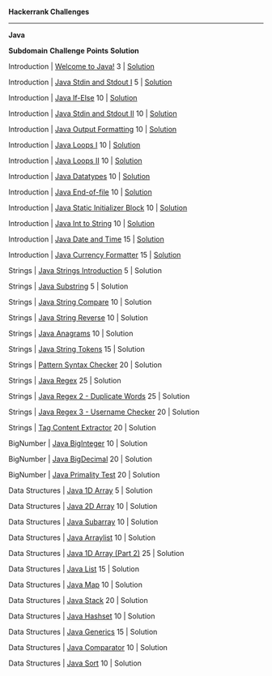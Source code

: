   **Hackerrank Challenges**                                                                                                                       

  --------------------------- ------------------------------------------------------------------------------------------------------ ------------ -------------------------------------------------------------------------------------------------------------------------------------------------------

  **Java**                                                                                                                                        

  **Subdomain**               **Challenge**                                                                                          **Points**   **Solution**

  Introduction                |  [Welcome to Java!](https://www.hackerrank.com/challenges/welcome-to-java)                              3            |  [Solution](https://github.com/PawelPuszczynski/Hackerrank_Challenge_Solutions/blob/master/Java/Introduction/WelcomeToJava.java)

  Introduction                |  [Java Stdin and Stdout I](https://www.hackerrank.com/challenges/java-stdin-and-stdout-1)               5            |  [Solution](https://github.com/PawelPuszczynski/Hackerrank_Challenge_Solutions/blob/master/Java/Introduction/Java%20Stdin%20and%20Stdout%20I.java)

  Introduction                |  [Java If-Else](https://www.hackerrank.com/challenges/java-if-else)                                     10           |  [Solution](https://github.com/PawelPuszczynski/Hackerrank_Challenge_Solutions/blob/master/Java/Introduction/Java%20If-Else.java)

  Introduction                |  [Java Stdin and Stdout II](https://www.hackerrank.com/challenges/java-stdin-stdout)                    10           |  [Solution](https://github.com/PawelPuszczynski/Hackerrank_Challenge_Solutions/blob/master/Java/Introduction/Java%20Stdin%20and%20Stdout%20II.java)

  Introduction                |  [Java Output Formatting](https://www.hackerrank.com/challenges/java-output-formatting)                 10           |  [Solution](https://github.com/PawelPuszczynski/Hackerrank_Challenge_Solutions/blob/master/Java/Introduction/Java%20Output%20Formatting.java)

  Introduction                |  [Java Loops I](https://www.hackerrank.com/challenges/java-loops-i)                                     10           |  [Solution](https://github.com/PawelPuszczynski/Hackerrank_Challenge_Solutions/blob/master/Java/Introduction/Java%20Loops%20I.java)

  Introduction                |  [Java Loops II](https://www.hackerrank.com/challenges/java-loops)                                      10           |  [Solution](https://github.com/PawelPuszczynski/Hackerrank_Challenge_Solutions/blob/master/Java/Introduction/Java%20Loops%20II.java)

  Introduction                |  [Java Datatypes](https://www.hackerrank.com/challenges/java-datatypes)                                 10           |  [Solution](https://github.com/PawelPuszczynski/Hackerrank_Challenge_Solutions/blob/master/Java/Introduction/Java%20Datatypes.java)

  Introduction                |  [Java End-of-file](https://www.hackerrank.com/challenges/java-end-of-file)                             10           |  [Solution](https://github.com/PawelPuszczynski/Hackerrank_Challenge_Solutions/blob/master/Java/Introduction/Java%20End-of-file.java)

  Introduction                |  [Java Static Initializer Block](https://www.hackerrank.com/challenges/java-static-initializer-block)   10           |  [Solution](https://github.com/PawelPuszczynski/Hackerrank_Challenge_Solutions/blob/master/Java/Introduction/Java%20Static%20Initializer%20Block.java)

  Introduction                |  [Java Int to String](https://www.hackerrank.com/challenges/java-int-to-string)                         10           |  [Solution](https://github.com/PawelPuszczynski/Hackerrank_Challenge_Solutions/blob/master/Java/Introduction/Java%20Int%20to%20String.java)

  Introduction                |  [Java Date and Time](https://www.hackerrank.com/challenges/java-date-and-time)                         15           |  [Solution](https://github.com/PawelPuszczynski/Hackerrank_Challenge_Solutions/blob/master/Java/Introduction/Java%20Date%20and%20Time.java)

  Introduction                |  [Java Currency Formatter](https://www.hackerrank.com/challenges/java-currency-formatter)               15           |  [Solution](https://github.com/PawelPuszczynski/Hackerrank_Challenge_Solutions/blob/master/Java/Introduction/Java%20Currency%20Formatter.java)

  Strings                     |  [Java Strings Introduction](https://www.hackerrank.com/challenges/java-strings-introduction)           5            |  Solution

  Strings                     |  [Java Substring](https://www.hackerrank.com/challenges/java-substring)                                 5            |  Solution

  Strings                     |  [Java String Compare](https://www.hackerrank.com/challenges/java-string-compare)                       10           |  Solution

  Strings                     |  [Java String Reverse](https://www.hackerrank.com/challenges/java-string-reverse)                       10           |  Solution

  Strings                     |  [Java Anagrams](https://www.hackerrank.com/challenges/java-anagrams)                                   10           |  Solution

  Strings                     |  [Java String Tokens](https://www.hackerrank.com/challenges/java-string-tokens)                         15           |  Solution

  Strings                     |  [Pattern Syntax Checker](https://www.hackerrank.com/challenges/pattern-syntax-checker)                 20           |  Solution

  Strings                     |  [Java Regex](https://www.hackerrank.com/challenges/java-regex)                                         25           |  Solution

  Strings                     |  [Java Regex 2 - Duplicate Words](https://www.hackerrank.com/challenges/duplicate-word)                 25           |  Solution

  Strings                     |  [Java Regex 3 - Username Checker](https://www.hackerrank.com/challenges/valid-username-checker)        20           |  Solution

  Strings                     |  [Tag Content Extractor](https://www.hackerrank.com/challenges/tag-content-extractor)                   20           |  Solution

  BigNumber                   |  [Java BigInteger](https://www.hackerrank.com/challenges/java-biginteger)                               10           |  Solution

  BigNumber                   |  [Java BigDecimal](https://www.hackerrank.com/challenges/java-bigdecimal)                               20           |  Solution

  BigNumber                   |  [Java Primality Test](https://www.hackerrank.com/challenges/java-primality-test)                       20           |  Solution

  Data Structures             |  [Java 1D Array](https://www.hackerrank.com/challenges/java-1d-array-introduction)                      5            |  Solution

  Data Structures             |  [Java 2D Array](https://www.hackerrank.com/challenges/java-2d-array)                                   10           |  Solution

  Data Structures             |  [Java Subarray](https://www.hackerrank.com/challenges/java-negative-subarray)                          10           |  Solution

  Data Structures             |  [Java Arraylist](https://www.hackerrank.com/challenges/java-arraylist)                                 10           |  Solution

  Data Structures             |  [Java 1D Array (Part 2)](https://www.hackerrank.com/challenges/java-1d-array)                          25           |  Solution

  Data Structures             |  [Java List](https://www.hackerrank.com/challenges/java-list)                                           15           |  Solution

  Data Structures             |  [Java Map](https://www.hackerrank.com/challenges/phone-book)                                           10           |  Solution

  Data Structures             |  [Java Stack](https://www.hackerrank.com/challenges/java-stack)                                         20           |  Solution

  Data Structures             |  [Java Hashset](https://www.hackerrank.com/challenges/java-hashset)                                     10           |  Solution

  Data Structures             |  [Java Generics](https://www.hackerrank.com/challenges/java-generics)                                   15           |  Solution

  Data Structures             |  [Java Comparator](https://www.hackerrank.com/challenges/java-comparator)                               10           |  Solution

  Data Structures             |  [Java Sort](https://www.hackerrank.com/challenges/java-sort)                                           10           |  Solution

                                                                                                                                                  

                                                                                                                                                  

